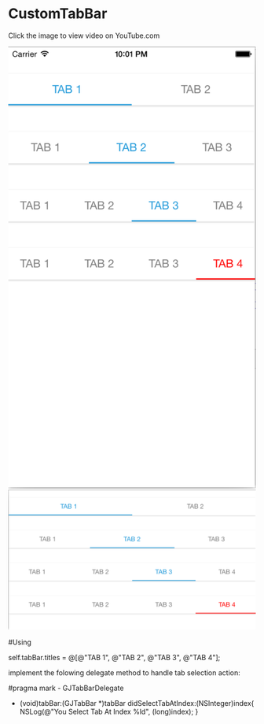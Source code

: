 # CustomTabBar

Click the image to view video on YouTube.com


[![ScreenShot](https://github.com/xuguojun/CustomTabBar/blob/master/CustomTabBar/Portrait.png)](http://youtu.be/NIDZ87v2yXk)
[![ScreenShot](https://github.com/xuguojun/CustomTabBar/blob/master/CustomTabBar/Landscape.png)](https://youtu.be/NIDZ87v2yXk)

#Using

self.tabBar.titles = @[@"TAB 1", @"TAB 2", @"TAB 3", @"TAB 4"];

implement the folowing delegate method to handle tab selection action:

#pragma mark - GJTabBarDelegate
- (void)tabBar:(GJTabBar *)tabBar didSelectTabAtIndex:(NSInteger)index{
    NSLog(@"You Select Tab At Index %ld", (long)index);
}
